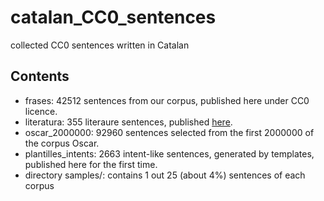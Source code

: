 # catalan_CC0_sentences
collected CC0 sentences written in Catalan

## Contents
* frases: 42512 sentences from our corpus, published here under CC0 licence.
* literatura: 355 literaure sentences, published <a href="https://cultura.gencat.cat/ca/ilc/que-fem/publicacions/postals-literaries/">here</a>.
* oscar_2000000: 92960 sentences selected from the first 2000000 of the corpus Oscar.
* plantilles_intents: 2663 intent-like sentences, generated by templates, published here for the first time.
* directory samples/: contains 1 out 25 (about 4%) sentences of each corpus
